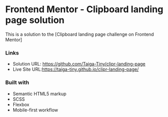 # Frontend Mentor - Clipboard landing page solution

This is a solution to the [Clipboard landing page challenge on Frontend Mentor]

### Links
- Solution URL: https://github.com/Taiga-Tiny/clipr-landing-page
- Live Site URL:https://taiga-tiny.github.io/clipr-landing-page/

### Built with

- Semantic HTML5 markup
- SCSS
- Flexbox
- Mobile-first workflow

